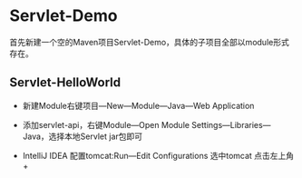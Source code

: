 # Servlet-Demo
首先新建一个空的Maven项目Servlet-Demo，具体的子项目全部以module形式存在。

## Servlet-HelloWorld
* 新建Module右键项目—New—Module—Java—Web Application

* 添加servlet-api，右键Module—Open Module Settings—Libraries—Java，选择本地Servlet jar包即可

* IntelliJ IDEA 配置tomcat:Run—Edit Configurations 选中tomcat 点击左上角+